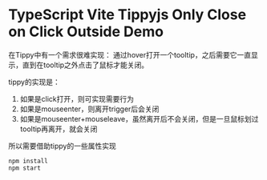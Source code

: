TypeScript Vite Tippyjs Only Close on Click Outside Demo
===========================

在Tippy中有一个需求很难实现： 通过hover打开一个tooltip，之后需要它一直显示，直到在tooltip之外点击了鼠标才能关闭。

tippy的实现是：
1. 如果是click打开，则可实现需要行为
2. 如果是mouseenter，则离开trigger后会关闭
3. 如果是mouseenter+mouseleave，虽然离开后不会关闭，但是一旦鼠标划过tooltip再离开，就会关闭

所以需要借助tippy的一些属性实现

```
npm install
npm start
```
